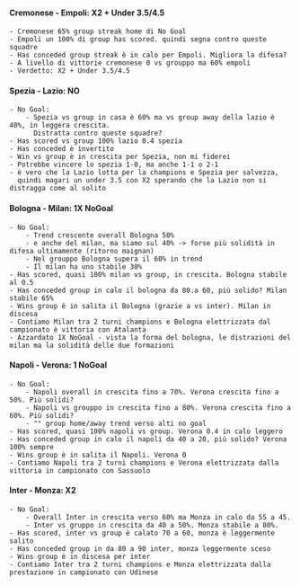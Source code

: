 #### Cremonese - Empoli: X2 + Under 3.5/4.5
    - Cremonese 65% group streak home di No Goal
    - Empoli un 100% di group has scored. quindi segna contro queste squadre
    - Has conceded group streak è in calo per Empoli. Migliora la difesa?
    - A livello di vittorie cremonese 0 vs grouppo ma 60% empoli
    - Verdetto: X2 + Under 3.5/4.5
#### Spezia - Lazio: NO 
    - No Goal:
        - Spezia vs group in casa è 60% ma vs group away della lazio è 40%, in leggera crescita. 
          Distratta contro queste squadre?
    - Has scored vs group 100% lazio 0.4 spezia
    - Has conceded è invertito
    - Win vs group è in crescita per Spezia, non mi fiderei
    - Potrebbe vincere lo spezia 1-0, ma anche 1-1 o 2-1
    - è vero che la Lazio lotta per la champions e Spezia per salvezza, 
      quindi magari un under 3.5 con X2 sperando che la Lazio non si distragga come al solito
#### Bologna - Milan: 1X NoGoal
    - No Goal:
        - Trend crescente overall Bologna 50%
        - e anche del milan, ma siamo sul 40% -> forse più solidità in difesa ultimamente (ritorno maignan)
        - Nel grouppo Bologna supera il 60% in trend
        - Il milan ha uno stabile 30%
    - Has scored, quasi 100% milan vs group, in crescita. Bologna stabile al 0.5
    - Has conceded group in calo il bologna da 80.a 60, più solido? Milan stabile 65%
    - Wins group è in salita il Bologna (grazie a vs inter). Milan in discesa
    - Contiamo Milan tra 2 turni champions e Bologna elettrizzata dal campionato è vittoria con Atalanta
    - Azzardato 1X NoGoal - vista la forma del bologna, le distrazioni del milan ma la solidità delle due formazioni
#### Napoli - Verona: 1 NoGoal
    - No Goal:
        - Napoli overall in crescita fino a 70%. Verona crescita fino a 50%. Più solidi?
        - Napoli vs grouppo in crescita fino a 80%. Verona crescita fino a 60%. Più solidi?
        - "" group home/away trend verso alti no goal
    - Has scored, quasi 100% napoli vs group. Verona 0.4 in calo leggero
    - Has conceded group in calo il napoli da 40 a 20, più solido? Verona 100% sempre
    - Wins group è in salita il Napoli. Verona 0
    - Contiamo Napoli tra 2 turni champions e Verona elettrizzata dalla vittoria in campionato con Sassuolo
#### Inter - Monza: X2
    - No Goal:
        - Overall Inter in crescita verso 60% ma Monza in calo da 55 a 45.
        - Inter vs gruppo in crescita da 40 a 50%. Monza stabile a 80%.
    - Has scored, inter vs group è calato 70 a 60, monza è leggermente salito
    - Has conceded group in da 80 a 90 inter, monza leggermente sceso
    - Wins group è in discesa per inter
    - Contiamo Inter tra 2 turni champions e Monza elettrizzata dalla prestazione in campionato con Udinese
   
    
